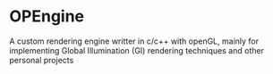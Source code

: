 # OPEngine
A custom rendering engine writter in c/c++ with openGL, mainly for implementing Global Illumination (GI) rendering techniques and other personal projects
